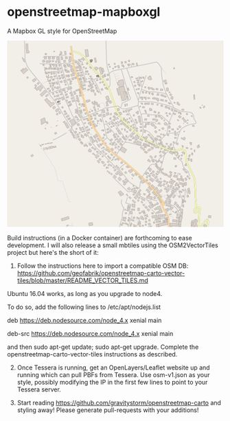 # openstreetmap-mapboxgl
A Mapbox GL style for OpenStreetMap

![Screenshot](screenshot.png "Screenshot")

Build instructions (in a Docker container) are forthcoming to ease development. I will also release a small mbtiles using the OSM2VectorTiles project but here's the short of it:

1. Follow the instructions here to import a compatible OSM DB: https://github.com/geofabrik/openstreetmap-carto-vector-tiles/blob/master/README_VECTOR_TILES.md

Ubuntu 16.04 works, as long as you upgrade to node4.

To do so, add the following lines to /etc/apt/nodejs.list

deb https://deb.nodesource.com/node_4.x xenial main

deb-src https://deb.nodesource.com/node_4.x xenial main

 and then sudo apt-get update; sudo apt-get upgrade. Complete the openstreetmap-carto-vector-tiles instructions as described.

2. Once Tessera is running, get an OpenLayers/Leaflet website up and running which can pull PBFs from Tessera. Use osm-v1.json as your style, possibly modifying the IP in the first few lines to point to your Tessera server.

3. Start reading https://github.com/gravitystorm/openstreetmap-carto and styling away! Please generate pull-requests with your additions!

